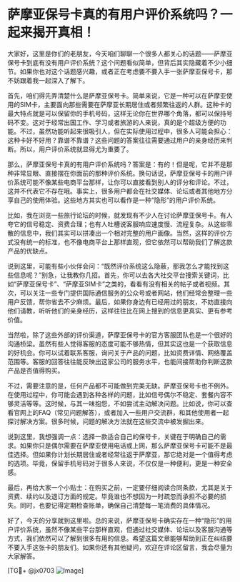 # 萨摩亚保号卡真的有用户评价系统吗？一起来揭开真相！

大家好，这里是你们的老朋友，今天咱们聊聊一个很多人都关心的话题——萨摩亚保号卡到底有没有用户评价系统？这个问题看似简单，但背后其实隐藏着不少小细节。如果你也对这个话题感兴趣，或者正在考虑要不要入手一张萨摩亚保号卡，那不妨跟着我一起深入了解下。

首先，咱们得先弄清楚什么是萨摩亚保号卡。简单来说，它是一种可以在萨摩亚使用的SIM卡，主要面向那些需要在萨摩亚长期居住或者频繁往返的人群。这种卡的最大特点就是可以保留你的手机号码，这样无论你在世界哪个角落，都可以保持号码不变。这对于经常出国工作、学习或者旅游的人来说，真的是个超级方便的功能。不过，虽然功能听起来很吸引人，但在实际使用过程中，很多人可能会担心：这种卡好不好用？靠谱不靠谱？这些问题的答案往往需要通过用户的亲身经历来判断。所以，用户评价系统就显得尤为重要了。

那么，萨摩亚保号卡真的有用户评价系统吗？答案是：有的！但是呢，它并不是那种非常显眼、直接摆在你面前的那种评价系统。换句话说，萨摩亚保号卡的用户评价系统可能不像某些电商平台那样，让你可以直接看到别人的评分和评论。不过，这并不代表它不存在哦。事实上，很多用户都会在社交媒体、论坛或者其他地方分享自己的使用体验。这些地方其实也可以看作是一种“隐形”的用户评价系统。

比如，我在浏览一些旅行论坛的时候，就发现有不少人在讨论萨摩亚保号卡。有人夸它的信号稳定、资费合理；也有人吐槽说客服响应速度慢、流程复杂。从这些零散的信息中，我们其实可以拼凑出一个相对完整的用户画像。当然，这样的评价方式没有统一的标准，也不像电商平台上那样直观，但它依然可以帮助我们了解这款产品的优缺点。

说到这里，可能有些小伙伴会问：“既然评价系统这么隐蔽，那我怎么才能找到这些信息呢？”别急，让我教你几招。首先，你可以去各大社交平台搜索关键词，比如“萨摩亚保号卡”、“萨摩亚SIM卡”之类的，看看有没有相关的帖子或者视频。其次，可以关注一些专门提供国际通信服务的公众号或者网站，他们经常会整理一些用户反馈，帮你省去不少麻烦。最后，如果你身边有已经用过的朋友，不妨直接向他们请教，听听他们的亲身经历，这样往往比在网上搜到的信息更真实、更有参考价值。

当然啦，除了这些外部的评价渠道，萨摩亚保号卡的官方客服团队也是一个很好的沟通桥梁。虽然有些人觉得客服的态度可能不够热情，但其实这也是一个获取信息的好机会。你可以试着联系客服，询问关于产品的问题，比如资费详情、网络覆盖范围等。客服的回答往往能反映出这家公司的服务水平，也能间接帮助你判断这款产品是否值得购买。

不过，需要注意的是，任何产品都不可能做到完美无缺。萨摩亚保号卡也不例外。在使用过程中，你可能会遇到各种各样的问题，比如信号偶尔不稳定、套餐内容不够灵活等等。这时候，与其一味抱怨，不如尝试主动解决问题。比如说，你可以查看官网上的FAQ（常见问题解答），或者加入一些用户交流群，和其他使用者一起探讨解决方案。很多时候，问题的解决方法就在这些交流中被发掘出来。

说到这里，我想强调一点：选择一款适合自己的保号卡，关键在于明确自己的需求。如果你只是偶尔需要在萨摩亚使用电话或上网，那么萨摩亚保号卡可能不是最佳选择。但如果你计划长期居住或者经常往返于萨摩亚，那它绝对是一个值得考虑的选项。毕竟，保留手机号码对于很多人来说，不仅仅是一种便利，更是一种安全感。

最后，再给大家一个小贴士：在购买之前，一定要仔细阅读合同条款，尤其是关于资费、续约以及退订方面的规定。毕竟谁也不想因为一时疏忽而承担不必要的损失。同时，也要记得定期检查账单，确保自己清楚每一笔消费的具体情况。

好了，今天的分享就到这里啦。总的来说，萨摩亚保号卡确实存在一种“隐形”的用户评价系统，虽然不像某些平台那样直观，但通过社交媒体、论坛以及客服沟通等方式，我们依然可以了解到很多有用的信息。希望这篇文章能够帮助到正在纠结要不要入手这张卡的朋友们。如果你还有其他疑问，欢迎在评论区留言，我会尽量为大家解答。

[TG💪+ @jx0703 ![Image](https://github.com/user-attachments/assets/dbca1d08-cadb-493c-b0ec-ad6f7a83f270)]